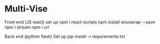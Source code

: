 # Multi-Vise

Front end (JS react) set up
npm i react-scripts
npm install snoowrap --save
npm i stream
npm i url


Back end (python flask) Set up
pip install -r requirements.txt